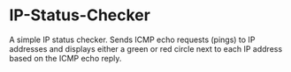 # IP-Status-Checker
A simple IP status checker. Sends ICMP echo requests (pings) to IP addresses and displays either a green or red circle next to each IP address based on the ICMP echo reply.
